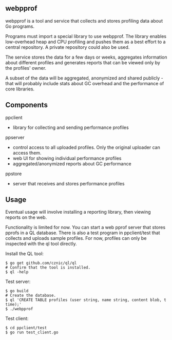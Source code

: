 webpprof
--------
webpprof is a tool and service that collects and stores profiling data about
Go programs.

Programs must import a special library to use webpprof. The library enables
low-overhead heap and CPU profiling and pushes them as a best effort to a
central repository. A private repository could also be used.

The service stores the data for a few days or weeks, aggregates information about
different profiles and generates reports that can be viewed only by the profiles'
owner.

A subset of the data will be aggregated, anonymized and shared publicly - that
will probably include stats about GC overhead and the performance of core
libraries.

Components
--------

ppclient
  * library for collecting and sending performance profiles

ppserver
  * control access to all uploaded profiles. Only the original uploader can access them.
  * web UI for showing individual performance profiles
  * aggregated/anonymized reports about GC performance 

ppstore  
  * server that receives and stores performance profiles

Usage
------
Eventual usage will involve installing a reporting library, then viewing reports on the web.

Functionality is limited for now. You can start a web pprof server that stores pprofs in a QL database. There is also a test program in ppclient/test that collects and uploads sample profiles. For now, profiles can only be inspected with the ql tool directly.

Install the QL tool:

```
$ go get github.com/cznic/ql/ql
# Confirm that the tool is installed.
$ ql -help
```

Test server:
```
$ go build
# Create the database.
$ ql 'CREATE TABLE profiles (user string, name string, content blob, t time);'
$ ./webpprof
```

Test client:
```
$ cd ppclient/test
$ go run test_client.go
```
